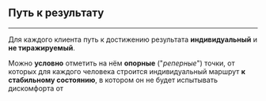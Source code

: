## Путь к результату
---

Для каждого клиента путь к достижению результата **индивидуальный** и **не тиражируемый**.

Можно **условно** отметить на нём **опорные** ("_реперные_") точки, от которых для каждого человека строится индивидуальный маршрут **к стабильному состоянию**, в котором он не будет испытывать дискомфорта от 

